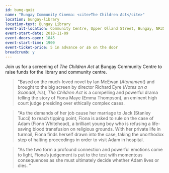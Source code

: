 ```yaml
---
id: bung-quiz
name: "Bungay Community Cinema: <cite>The Children Act</cite>"
location: bungay-library
location-text: Bungay Library
event-alt-location: Community Centre, Upper Olland Street, Bungay, NR35 1BE
event-start-date: 2018-11-09
event-doors-open: 1845
event-start-time: 1900
event-ticket-price: 5 in advance or £6 on the door
breadcrumb: y
---
```


Join us for a screening of <cite>The Children Act</cite> at Bungay Community Centre to raise funds for the library and community centre.

> "Based on the much-loved novel by Ian McEwan (<cite>Atonement</cite>) and brought to the big screen by director Richard Eyre (<cite>Notes on a Scandal</cite>, <cite>Iris</cite>), <cite>The Children Act</cite> is a compelling and powerful drama telling the story of Fiona Maye (Emma Thompson), an eminent high court judge presiding over ethically complex cases.

> "As the demands of her job cause her marriage to Jack (Stanley Tucci) to reach tipping point, Fiona is asked to rule on the case of Adam (Fionn Whitehead), a brilliant young boy who is refusing a life-saving blood transfusion on religious grounds. With her private life in turmoil, Fiona finds herself drawn into the case, taking the unorthodox step of halting proceedings in order to visit Adam in hospital.

> "As the two form a profound connection and powerful emotions come to light, Fiona’s judgement is put to the test with momentous consequences as she must ultimately decide whether Adam lives or dies. "
